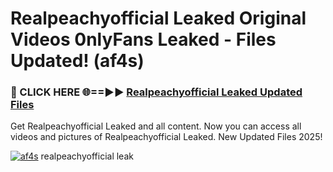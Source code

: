 # Realpeachyofficial Leaked Original Videos 0nlyFans Leaked - Files Updated! (af4s)

<h3>🔴 CLICK HERE 🌐==►► <a href="https://tinyurl.com/2jnfzry5" rel="nofollow">Realpeachyofficial Leaked Updated Files</a></h3>

Get Realpeachyofficial Leaked and all content. Now you can access all videos and pictures of Realpeachyofficial Leaked. New Updated Files 2025!

[![af4s](https://i.imgur.com/GyGTBgg.gif)](https://tinyurl.com/2jnfzry5)
realpeachyofficial leak